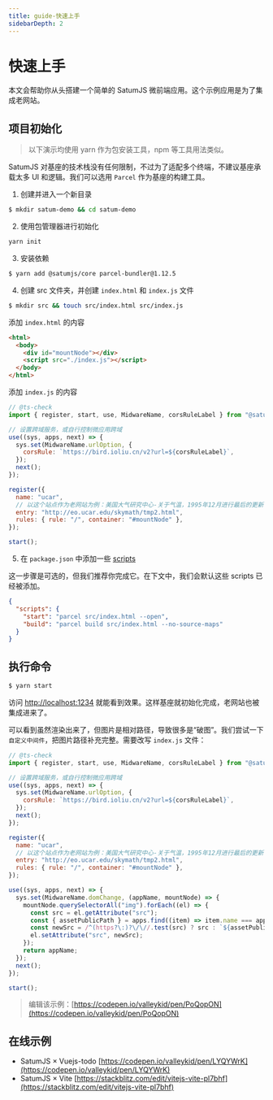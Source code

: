```yaml
---
title: guide-快速上手
sidebarDepth: 2
---
```


# 快速上手

本文会帮助你从头搭建一个简单的 SatumJS 微前端应用。这个示例应用是为了集成老网站。

## 项目初始化

> 以下演示均使用 yarn 作为包安装工具，npm 等工具用法类似。

SatumJS 对基座的技术栈没有任何限制，不过为了适配多个终端，不建议基座承载太多 UI 和逻辑。我们可以选用 `Parcel` 作为基座的构建工具。

1. 创建并进入一个新目录

```bash
$ mkdir satum-demo && cd satum-demo
```

2. 使用包管理器进行初始化

```bash
yarn init
```

3. 安装依赖

```bash
$ yarn add @satumjs/core parcel-bundler@1.12.5
```

4. 创建 src 文件夹，并创建 `index.html` 和 `index.js` 文件

```bash
$ mkdir src && touch src/index.html src/index.js
```

添加 `index.html` 的内容

```html
<html>
  <body>
    <div id="mountNode"></div>
    <script src="./index.js"></script>
  </body>
</html>
```

添加 `index.js` 的内容

```js
// @ts-check
import { register, start, use, MidwareName, corsRuleLabel } from "@satumjs/core";

// 设置跨域服务，或自行控制微应用跨域
use((sys, apps, next) => {
  sys.set(MidwareName.urlOption, {
    corsRule: `https://bird.ioliu.cn/v2?url=${corsRuleLabel}`,
  });
  next();
});

register({
  name: "ucar",
  // 以这个站点作为老网站为例：美国大气研究中心-关于气温，1995年12月进行最后的更新
  entry: "http://eo.ucar.edu/skymath/tmp2.html",
  rules: { rule: "/", container: "#mountNode" },
});

start();
```

5. 在 `package.json` 中添加一些 [scripts](https://classic.yarnpkg.com/zh-Hans/docs/package-json#toc-scripts)

这一步骤是可选的，但我们推荐你完成它。在下文中，我们会默认这些 scripts 已经被添加。

```json
{
  "scripts": {
    "start": "parcel src/index.html --open",
    "build": "parcel build src/index.html --no-source-maps"
  }
}
```

## 执行命令

```bash
$ yarn start
```

访问 [http://localhost:1234](http://localhost:1234/) 就能看到效果。这样基座就初始化完成，老网站也被集成进来了。

可以看到虽然渲染出来了，但图片是相对路径，导致很多是“破图”。我们尝试一下`自定义中间件`，把图片路径补充完整。需要改写 `index.js` 文件：

```js {19-30}
// @ts-check
import { register, start, use, MidwareName, corsRuleLabel } from "@satumjs/core";

// 设置跨域服务，或自行控制微应用跨域
use((sys, apps, next) => {
  sys.set(MidwareName.urlOption, {
    corsRule: `https://bird.ioliu.cn/v2?url=${corsRuleLabel}`,
  });
  next();
});

register({
  name: "ucar",
  // 以这个站点作为老网站为例：美国大气研究中心-关于气温，1995年12月进行最后的更新
  entry: "http://eo.ucar.edu/skymath/tmp2.html",
  rules: { rule: "/", container: "#mountNode" },
});

use((sys, apps, next) => {
  sys.set(MidwareName.domChange, (appName, mountNode) => {
    mountNode.querySelectorAll("img").forEach((el) => {
      const src = el.getAttribute("src");
      const { assetPublicPath } = apps.find((item) => item.name === appName);
      const newSrc = /^(https?\:)?\/\//.test(src) ? src : `${assetPublicPath}${src.charAt(0) === "/" ? src.slice(1) : src}`;
      el.setAttribute("src", newSrc);
    });
    return appName;
  });
  next();
});

start();
```

> 编辑该示例：[https://codepen.io/valleykid/pen/PoQopON](https://codepen.io/valleykid/pen/PoQopON)

## 在线示例

- SatumJS × Vuejs-todo [https://codepen.io/valleykid/pen/LYQYWrK](https://codepen.io/valleykid/pen/LYQYWrK)
- SatumJS × Vite [https://stackblitz.com/edit/vitejs-vite-pl7bhf](https://stackblitz.com/edit/vitejs-vite-pl7bhf)
